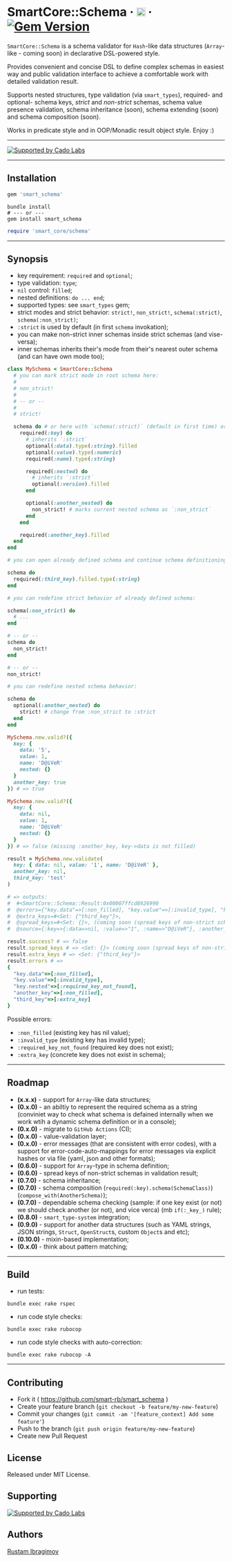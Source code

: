 # SmartCore::Schema &middot; <a target="_blank" href="https://github.com/Cado-Labs"><img src="https://github.com/Cado-Labs/cado-labs-logos/raw/main/cado_labs_badge.svg" alt="Supported by Cado Labs" style="max-width: 100%; height: 20px"></a> &middot; [![Gem Version](https://badge.fury.io/rb/smart_schema.svg)](https://badge.fury.io/rb/smart_schema)

`SmartCore::Schema` is a schema validator for `Hash`-like data structures (`Array`-like - coming soon) in declarative DSL-powered style.

Provides convenient and concise DSL to define complex schemas in easiest way and public validation interface to achieve a comfortable work with detailed validation result.

Supports nested structures, type validation (via `smart_types`), required- and optional- schema keys, *strict* and *non-strict* schemas, schema value presence validation, schema inheritance (soon), schema extending (soon) and schema composition (soon).

Works in predicate style and in OOP/Monadic result object style. Enjoy :)

---

<p>
  <a href="https://github.com/Cado-Labs">
    <img src="https://github.com/Cado-Labs/cado-labs-logos/blob/main/cado_labs_supporting.svg" alt="Supported by Cado Labs" />
  </a>
</p>

---

## Installation

```ruby
gem 'smart_schema'
```

```shell
bundle install
# --- or ---
gem install smart_schema
```

```ruby
require 'smart_core/schema'
```

---

## Synopsis

- key requirement: `required` and `optional`;
- type validation: `type`;
- `nil` control: `filled`;
- nested definitions: `do ... end`;
- supported types: see `smart_types` gem;
- strict modes and strict behavior: `strict!`, `non_strict!`, `schema(:strict)`, `schema(:non_strict)`;
- `:strict` is used by default (in first `schema` invokation);
- you can make non-strict inner schemas inside strict schemas (and vise-versa);
- inner schemas inherits their's mode from their's nearest outer schema (and can have own mode too);

```ruby
class MySchema < SmartCore::Schema
  # you can mark strict mode in root schema here:
  #
  # non_strict!
  #
  # -- or --
  #
  # strict!

  schema do # or here with `schema(:strict)` (default in first time) or `schema(:non_strict)`
    required(:key) do
      # inherits `:strict`
      optional(:data).type(:string).filled
      optional(:value).type(:numeric)
      required(:name).type(:string)

      required(:nested) do
        # inherits `:strict`
        optional(:version).filled
      end

      optional(:another_nested) do
        non_strict! # marks current nested schema as `:non_strict`
      end
    end

    required(:another_key).filled
  end
end
```

```ruby
# you can open already defined schema and continue schema definitioning:

schema do
  required(:third_key).filled.type(:string)
end
```

```ruby
# you can redefine strict behavior of already defined schema:

schema(:non_strict) do
  # ...
end

# -- or --
schema do
  non_strict!
end

# -- or --
non_strict!
```

```ruby
# you can redefine nested schema behavior:

schema do
  optional(:another_nested) do
    strict! # change from :non_strict to :strict
  end
end
```

```ruby
MySchema.new.valid?({
  key: {
    data: '5',
    value: 1,
    name: 'D@iVeR'
    nested: {}
  }
  another_key: true
}) # => true

MySchema.new.valid?({
  key: {
    data: nil,
    value: 1,
    name: 'D@iVeR'
    nested: {}
  }
}) # => false (missing :another_key, key->data is not filled)
```

```ruby
result = MySchema.new.validate(
  key: { data: nil, value: '1', name: 'D@iVeR' },
  another_key: nil,
  third_key: 'test'
)

# => outputs:
#  #<SmartCore::Schema::Result:0x00007ffcd8926990
#  @errors={"key.data"=>[:non_filled], "key.value"=>[:invalid_type], "key.nested"=>[:required_key_not_found], "another_key"=>[:non_filled], "third_key"=>[:extra_key]},
#  @extra_keys=#<Set: {"third_key"}>,
#  @spread_keys=#<Set: {}>, (coming soon (spread keys of non-strict schemas))
#  @source={:key=>{:data=>nil, :value=>"1", :name=>"D@iVeR"}, :another_key=>nil, :third_key=>"test"}>

result.success? # => false
result.spread_keys # => <Set: {}> (coming soon (spread keys of non-strict schemas))
result.extra_keys # => <Set: {"third_key"}>
result.errors # =>
{
  "key.data"=>[:non_filled],
  "key.value"=>[:invalid_type],
  "key.nested"=>[:required_key_not_found],
  "another_key"=>[:non_filled],
  "third_key"=>[:extra_key]
}
```

Possible errors:
  - `:non_filled` (existing key has nil value);
  - `:invalid_type` (existing key has invalid type);
  - `:required_key_not_found` (required key does not exist);
  - `:extra_key` (concrete key does not exist in schema);

---

## Roadmap

- **(x.x.x)** - support for `Array`-like data structures;
- **(0.x.0)** - an abiltiy to represent the required schema as a string (conviniet way to check what schema is defained internally when we work wtih a dynamic schema definition or in a console);
- **(0.x.0)** - migrate to `GitHub Actions` (CI);
- **(0.x.0)** - value-validation layer;
- **(0.x.0)** - error messages (that are consistent with error codes), with a support for error-code-auto-mappings for error messages via explicit hashes or via file (yaml, json and other formats);
- **(0.6.0)** - support for `Array`-type in schema definition;
- **(0.6.0)** - spread keys of non-strict schemas in validation result;
- **(0.7.0)** - schema inheritance;
- **(0.7.0)** - schema composition (`required(:key).schema(SchemaClass)`) (`compose_with(AnotherSchema)`);
- **(0.7.0)** - dependable schema checking (sample: if one key exist (or not) we should check another (or not), and vice verca) (mb `if(:_key_)` rule);
- **(0.8.0)** - `smart_type-system` integration;
- **(0.9.0)** - support for another data structures (such as YAML strings, JSON strings, `Struct`, `OpenStruct`s, custom `Object`s  and etc);
- **(0.10.0)** - mixin-based implementation;
- **(0.x.0)** - think about pattern matching;

---

## Build

- run tests:

```shell
bundle exec rake rspec
```

- run code style checks:

```shell
bundle exec rake rubocop
```

- run code style checks with auto-correction:

```shell
bundle exec rake rubocop -A
```

---

## Contributing

- Fork it ( https://github.com/smart-rb/smart_schema )
- Create your feature branch (`git checkout -b feature/my-new-feature`)
- Commit your changes (`git commit -am '[feature_context] Add some feature'`)
- Push to the branch (`git push origin feature/my-new-feature`)
- Create new Pull Request

## License

Released under MIT License.

## Supporting

<a href="https://github.com/Cado-Labs">
  <img src="https://github.com/Cado-Labs/cado-labs-logos/blob/main/cado_labs_logo.png" alt="Supported by Cado Labs" />
</a>

## Authors

[Rustam Ibragimov](https://github.com/0exp)
